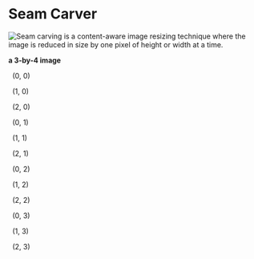 # Seam Carver

![Seam carving](https://www.wikiwand.com/en/Seam_carving) 
is a content-aware image resizing technique where the image is reduced in size by one pixel of height or width at a time.  

**a 3-by-4 image**

  (0, 0)  

  (1, 0)  

  (2, 0)  

  (0, 1)  

  (1, 1)  

  (2, 1)  

  (0, 2)  

  (1, 2)  

  (2, 2)  

  (0, 3)  

  (1, 3)  

  (2, 3) 

